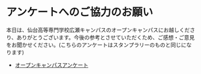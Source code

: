 # アンケートへのご協力のお願い

本日は、仙台高等専門学校広瀬キャンパスのオープンキャンパスにお越しくださり、ありがとうございます。今後の参考とさせていただくため、ご感想・ご意見をお聞かせください。(こちらのアンケートはスタンプラリーのものと同じになります) 

 
 - [オープンキャンパスアンケート](https://forms.office.com/Pages/ResponsePage.aspx?id=XYP-cpVeEkWK4KezivJfyP4eUmKD2ilIlw9dKjCKMv5UMUxNSlhPUE1MVTlKRkxJMVJaUVgxOTYyRCQlQCN0PWcu)